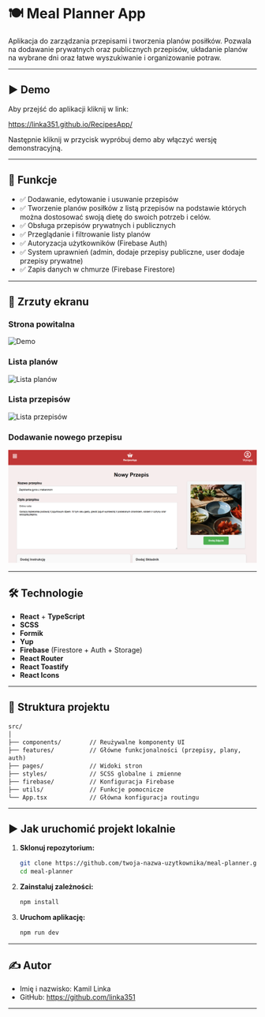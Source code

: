 # 🍽️ Meal Planner App

Aplikacja do zarządzania przepisami i tworzenia planów posiłków. Pozwala na dodawanie prywatnych oraz publicznych przepisów, układanie planów na wybrane dni oraz łatwe wyszukiwanie i organizowanie potraw.

---

## ▶️ Demo

Aby przejść do aplikacji kliknij w link:

https://linka351.github.io/RecipesApp/

Następnie kliknij w przycisk wypróbuj demo aby włączyć wersję demonstracyjną.

---

## 🚀 Funkcje

- ✅ Dodawanie, edytowanie i usuwanie przepisów
- ✅ Tworzenie planów posiłków z listą przepisów na podstawie których można dostosować swoją dietę do swoich potrzeb i celów.
- ✅ Obsługa przepisów prywatnych i publicznych
- ✅ Przeglądanie i filtrowanie listy planów
- ✅ Autoryzacja użytkowników (Firebase Auth)
- ✅ System uprawnień (admin, dodaje przepisy publiczne, user dodaje przepisy prywatne)
- ✅ Zapis danych w chmurze (Firebase Firestore)

---

## 📸 Zrzuty ekranu

### Strona powitalna

![Demo](./recipe-app/src/videos/landing.gif)

### Lista planów

![Lista planów](./recipe-app/src/images/lista%20planów.png)

### Lista przepisów

![Lista przepisów](./recipe-app/src/images/lista%20przepisów.png)

### Dodawanie nowego przepisu

![Nowy przepis](./recipe-app/src/images/Nowy%20przepis.png)

---

## 🛠️ Technologie

- **React** + **TypeScript**
- **SCSS**
- **Formik**
- **Yup**
- **Firebase** (Firestore + Auth + Storage)
- **React Router**
- **React Toastify**
- **React Icons**

---

## 📁 Struktura projektu

```
src/
│
├── components/        // Reużywalne komponenty UI
├── features/          // Główne funkcjonalności (przepisy, plany, auth)
├── pages/             // Widoki stron
├── styles/            // SCSS globalne i zmienne
├── firebase/          // Konfiguracja Firebase
├── utils/             // Funkcje pomocnicze
└── App.tsx            // Główna konfiguracja routingu
```

---

## ▶️ Jak uruchomić projekt lokalnie

1. **Sklonuj repozytorium:**

   ```bash
   git clone https://github.com/twoja-nazwa-uzytkownika/meal-planner.git
   cd meal-planner
   ```

2. **Zainstaluj zależności:**

   ```bash
   npm install
   ```

3. **Uruchom aplikację:**
   ```bash
   npm run dev
   ```

---

## ✍️ Autor

- Imię i nazwisko: Kamil Linka
- GitHub: https://github.com/linka351

---
